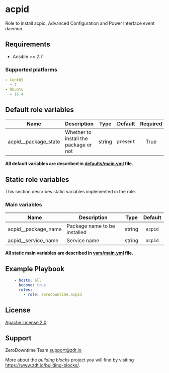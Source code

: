 # acpid

Role to install acpid, Advanced Configuration and Power Interface event daemon.

## Requirements

- Ansible >= 2.7

### Supported platforms

```yml
- CentOS
  - 7
- Ubuntu
  - 16.4
```

## Default role variables

| Name | Description | Type | Default | Required |
| -----| ----------- | :--: | :------:| :------: |
| acpid__package_state | Whether to install the package or not | string | `present` | True |

**All default variables are described in [defaults/main.yml](defaults/main.yml) file.**

## Static role variables

This section describes static variables implemented in the role.

### Main variables

| Name | Description | Type | Default |
| -----| ----------- | :--: | :-----: |
| acpid__package_name | Package name to be installed | string | `acpid` |
| acpid__service_name | Service name | string | `acpid` |

**All static main variables are described in [vars/main.yml](vars/main.yml) file.**

## Example Playbook

```yaml
    - hosts: all
      become: true
      roles:
        - role: zerodowntime.acpid
```

## License

[Apache License 2.0](LICENSE)

## Support

ZeroDowntime Team <support@zdt.io>

More about the *building blocks* project you will find by visiting <https://www.zdt.io/building-blocks/>.

